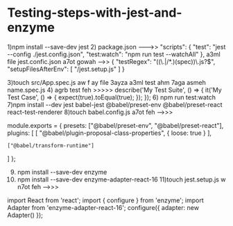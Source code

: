 # Testing-steps-with-jest-and-enzyme
1)npm install --save-dev jest
2) package.json --->>
 "scripts": {
    "test": "jest --config ./jest.config.json",
    "test:watch": "npm run test --watchAll"
  },
  a3ml file jest.confic.json 
  a7ot gowah -->>
  {
    "testRegex": "((\\.|/*.)(spec))\\.js?$",
    "setupFilesAfterEnv": [
        "<rootDir>/jest.setup.js"
      ]
  }
  
  3)touch src/App.spec.js aw f ay file 3ayza a3ml test ahm 7aga asmeh name.spec.js
   4) agrb test feh >>>>>
describe('My Test Suite', () => {
  it('My Test Case', () => {
    expect(true).toEqual(true);
  });
});
6) npm run test:watch
7)npm install --dev jest babel-jest @babel/preset-env @babel/preset-react react-test-renderer
8)touch babel.config.js
a7ot feh -->>>

module.exports = {
  presets: ["@babel/preset-env", "@babel/preset-react"],
  plugins: [
    [
      "@babel/plugin-proposal-class-properties",
      {
        loose: true
      }
    ],

    ["@babel/transform-runtime"]
  ]
};

9) npm install --save-dev enzyme
10) npm install --save-dev enzyme-adapter-react-16
11)touch jest.setup.js 
w n7ot feh -->>>

import React from 'react';
import { configure } from 'enzyme';
import Adapter from 'enzyme-adapter-react-16';
configure({ adapter: new Adapter() });
